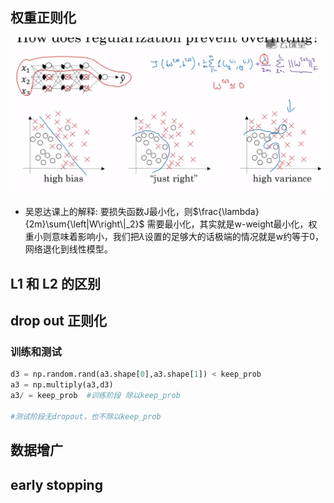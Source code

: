 ## 权重正则化
![](imgs/zz-1.jpg)
* 吴恩达课上的解释: 要损失函数J最小化，则$\frac{\lambda}{2m}\sum{\left|W\right\|_2}$ 需要最小化，其实就是w-weight最小化，权重小则意味着影响小，我们把$\lambda$设置的足够大的话极端的情况就是w约等于0，网络退化到线性模型。
  

## L1 和 L2 的区别


## drop out 正则化

### 训练和测试
```python
d3 = np.random.rand(a3.shape[0],a3.shape[1]) < keep_prob
a3 = np.multiply(a3,d3)
a3/ = keep_prob  #训练阶段 除以keep_prob

#测试阶段无dropout，也不除以keep_prob
```

## 数据增广 
## early stopping
